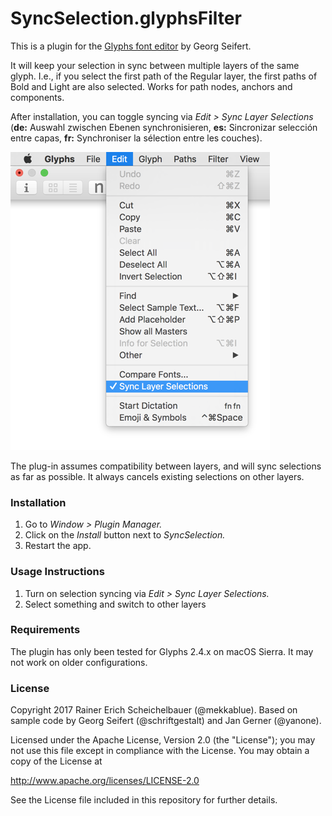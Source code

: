 # SyncSelection.glyphsFilter

This is a plugin for the [Glyphs font editor](http://glyphsapp.com/) by Georg Seifert.

It will keep your selection in sync between multiple layers of the same glyph. I.e., if you select the first path of the Regular layer, the first paths of Bold and Light are also selected. Works for path nodes, anchors and components.

After installation, you can toggle syncing via *Edit > Sync Layer Selections* (**de:** Auswahl zwischen Ebenen synchronisieren, **es:** Sincronizar selección entre capas, **fr:** Synchroniser la sélection entre les couches).

![SyncSelectionScreenshot](SyncSelectionScreenshot.png)

The plug-in assumes compatibility between layers, and will sync selections as far as possible. It always cancels existing selections on other layers.

### Installation

1. Go to *Window > Plugin Manager.*
2. Click on the *Install* button next to *SyncSelection.*
3. Restart the app.

### Usage Instructions

1. Turn on selection syncing via *Edit > Sync Layer Selections.*
2. Select something and switch to other layers

### Requirements

The plugin has only been tested for Glyphs 2.4.x on macOS Sierra. It may not work on older configurations.

### License

Copyright 2017 Rainer Erich Scheichelbauer (@mekkablue).
Based on sample code by Georg Seifert (@schriftgestalt) and Jan Gerner (@yanone).

Licensed under the Apache License, Version 2.0 (the "License");
you may not use this file except in compliance with the License.
You may obtain a copy of the License at

http://www.apache.org/licenses/LICENSE-2.0

See the License file included in this repository for further details.
